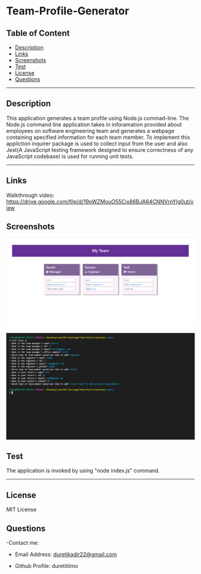 # Team-Profile-Generator
## Table of Content
- [Description](#description)
- [Links](#links)
- [Screenshots](#screenshots)
- [Test](#test)
- [License](#license)
- [Questions](#questions)
-------------------------------------
## Description
This application generates a team profile using Node.js commad-line. The Node.js command line application takes in inforamation provided about employees on software engineering team and generates a webpage containing specified information for each team member. 
To implement this appliction inquirer package is used to collect input from the user and also Jest(A JavaScript testing framework designed to ensure correctness of any JavaScript codebase) is used for running unit tests. 

--------------------------------------

## Links
   Walkthrough video: https://drive.google.com/file/d/19oWZMouO55Cix86BJA64CNNVrnYlg0ut/view

## Screenshots
![Generated team profile displayin each team member's specified information on a card](assets/images/Screenshot_20230125_125135.png)

![Responses to all of the prompts displayed in the command line](assets/images/Screenshot_20230125_104857.png)
## Test 

The application is invoked by using "node index.js" command.
   
---------------------------------------
## License 
MIT License

## Questions

-Contact me:

  - Email Address: duretikadir22@gmail.com
 
  - Github Profile: duretitilmo